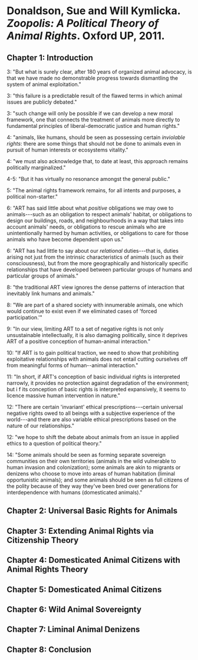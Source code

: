 Donaldson, Sue and Will Kymlicka. *Zoopolis: A Political Theory of Animal Rights*. Oxford UP, 2011.
===

Chapter 1: Introduction
---

3:  "But what is surely clear, after 180 years of organized animal advocacy, is that we have made no demonstrable progress towards dismantling the system of animal exploitation."

3:  "this failure is a predictable result of the flawed terms in which animal issues are publicly debated."

3:  "such change will only be possible if we can develop a new moral framework, one that connects the treatment of animals more directly to fundamental principles of liberal-democratic justice and human rights."

4:  "animals, like humans, should be seen as possessing certain *inviolable rights*: there are some things that should not be done to animals even in pursuit of human interests or ecosystems vitality."

4:  "we must also acknowledge that, to date at least, this approach remains politically marginalized."

4-5:  "But it has virtually no resonance amongst the general public."

5:  "The animal rights framework remains, for all intents and purposes, a political non-starter."

6:  "ART has said little about what *positive* obligations we may owe to animals---such as an obligation to respect animals' habitat, or obligations to design our buildings, roads, and neighbourhoods in a way that takes into account animals' needs, or obligations to rescue animals who are unintentionally harmed by human activities, or obligations to care for those animals who have become dependent upon us."

6:  "ART has had little to say about our *relational* duties---that is, duties arising not just from the intrinsic characteristics of animals (such as their consciousness), but from the more geographically and historically specific relationships that have developed between particular groups of humans and particular groups of animals."

8:  "the traditional ART view ignores the dense patterns of interaction that inevitably link humans and animals."

8:  "We are part of a shared society with innumerable animals, one which would continue to exist even if we eliminated cases of 'forced participation.'"

9:  "In our view, limiting ART to a set of negative rights is not only unsustainable intellectually, it is also damaging politically, since it deprives ART of a positive conception of human-animal interaction."

10:  "If ART is to gain political traction, we need to show that prohibiting exploitative relationships with animals does not entail cutting ourselves off from meaningful forms of human--animal interaction."

11:  "In short, if ART's conception of basic individual rights is interpreted narrowly, it provides no protection against degradation of the environment; but i f its conception of basic rights is interpreted expansively, it seems to licence massive human intervention in nature."

12:  "There are certain 'invariant' ethical prescriptions---certain universal negative rights owed to all beings with a subjective experience of the world---and there are also variable ethical prescriptions based on the nature of our relationships."

12:  "we hope to shift the debate about animals from an issue in applied ethics to a question of political theory."

14:  "Some animals should be seen as forming separate sovereign communities on their own territories (animals in the wild vulnerable to human invasion and colonization); some animals are akin to migrants or denizens who choose to move into areas of human habitation (liminal opportunistic animals); and some animals should be seen as full citizens of the polity because of they way they've been bred over generations for interdependence with humans (domesticated animals)."

Chapter 2: Universal Basic Rights for Animals
---

Chapter 3: Extending Animal Rights via Citizenship Theory
---

Chapter 4: Domesticated Animal Citizens with Animal Rights Theory
---

Chapter 5: Domesticated Animal Citizens
---

Chapter 6: Wild Animal Sovereignty
---

Chapter 7: Liminal Animal Denizens
---

Chapter 8: Conclusion
---